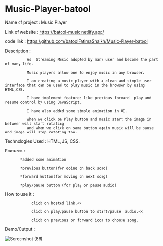 # Music-Player-batool


Name of project : Music Player 

Link of website : https://batool-music.netlify.app/

code link : https://github.com/batoolFatimaShaikh/Music-Player-batool

Description : 
              
              As  Streaming Music adopted by many user and become the part of many life. 

              Music players allow one to enjoy music in any browser.
              
              I am creating a music player with a clean and simple user interface that can be used to play music in the browser by using HTML,CSS.
              
              I have implement features like previous forward  play and resume control by using JavaScript.
              
              I have also added some simple animation in UI.
              
              when we click on Play button and music start the image in between will start rotating
              and when we click on same button again music will be pause and image will stop rotating too.
               
               
  
Technologies Used : HTML, JS, CSS.
  
Features :
           
           *added some animation 

           *previous button(for going on back song)
           
           *forward button(for moving on next song)
           
           *play/pause button (for play or pause audio)
          
  
How to use it : 

                click on hosted link.<<

                click on play/pause button to start/pause  audio.<<
                
                click on previous or forward icon to choose song.
             
Demo/Output : 
  

  ![Screenshot (86)](https://user-images.githubusercontent.com/87482863/135897146-3849e6c4-a43d-44d9-ab5d-d40f461ba548.png)
